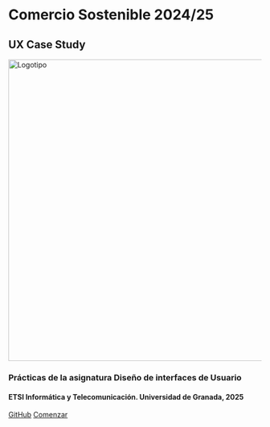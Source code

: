 <!-- _coverpage.md -->


# Comercio Sostenible 2024/25
## UX Case Study



<img align="center" src="./img/logo_diu25_mini.png" width="600" height=auto alt="Logotipo"/>





### Prácticas de la asignatura Diseño de interfaces de Usuario

#### ETSI Informática y Telecomunicación. Universidad de Granada, 2025



[GitHub](https://github.com/mgea/UX_CaseStudy)
[Comenzar](#DIU)

<!-- background color -->
